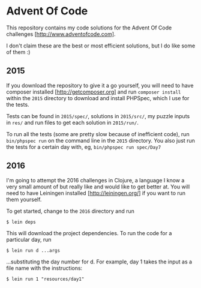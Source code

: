 Advent Of Code
==============

This repository contains my code solutions for the Advent Of Code challenges [http://www.adventofcode.com].

I don't claim these are the best or most efficient solutions, but I do like some of them :)

2015
----

If you download the repository to give it a go yourself, you will need to have composer installed
[http://getcomposer.org] and run `composer install` within the `2015` directory to download and install PHPSpec, which I
use for the tests.

Tests can be found in `2015/spec/`, solutions in `2015/src/`, my puzzle inputs in `res/` and run files to get each
solution in `2015/run/`.

To run all the tests (some are pretty slow because of inefficient code), run `bin/phpspec run` on the command line in
the `2015` directory. You also just run the tests for a certain day with, eg, `bin/phpspec run spec/Day7`

2016
----

I'm going to attempt the 2016 challenges in Clojure, a language I know a very small amount of but really like and would
like to get better at. You will need to have Leiningen installed [http://leiningen.org/] if you want to run them yourself.

To get started, change to the `2016` directory and run

    $ lein deps
    
This will download the project dependencies. To run the code for a particular day, run

    $ lein run d ...args

...substituting the day number for d. For example, day 1 takes the input as a file name with the instructions:

    $ lein run 1 "resources/day1"
